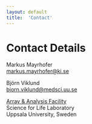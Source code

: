 ```yaml
---
layout: default
title:  'Contact'
---
```


# Contact Details

<p>
Markus Mayrhofer<br>
<a href="mailto:markus.mayrhofer@ki.se">markus.mayrhofer@ki.se</a> <br>
</p>

<p>
Björn Viklund<br>
<a href="mailto:bjorn.viklund@uppmax.uu.se">bjorn.viklund@medsci.uu.se</a> <br>

</p>
<p>
<a href="http://www.medsci.uu.se/platforms/Array+and+Analysis+Facility/?languageId=1">Array & Analysis Facility</a> <br>
Science for Life Laboratory <br>
Uppsala University, Sweden
</p>




